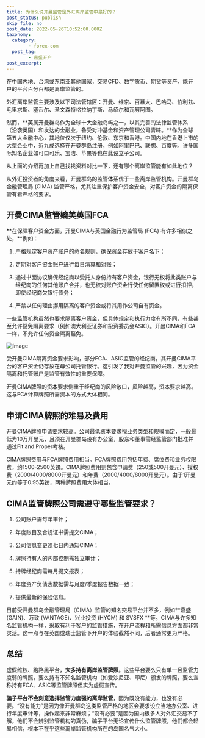 ```yaml
---
title: 为什么说开曼监管是外汇离岸监管中最好的？
post_status: publish
skip_file: no
post_date: 2022-05-26T10:52:00.000Z
taxonomy:
  category:
        - forex-com
  post_tag:
        - 嘉盛开户
post_excerpt: 
---
```

在中国内地、台湾或东南亚其他国家，交易CFD、数字货币、期货等资产，能开户的平台百分百都是离岸监管的。

外汇离岸监管主要涉及以下司法管辖区：开曼、维京、百慕大、巴哈马、伯利兹、毛里求斯、塞舌尔、圣文森特格拉纳丁斯、马绍尔和瓦努阿图。

然而，**英属开曼群岛作为全球十大金融岛屿之一，以其完善的法律监管体系（沿袭英国）和发达的金融业，备受对冲基金和资产管理公司青睐。**作为全球第五大金融中心，其地位仅次于纽约、伦敦、东京和香港。中国内地在香港上市的大型企业中，近九成选择在开曼群岛注册，例如阿里巴巴、联想、百度等。许多国际知名企业如可口可乐、宝洁、苹果等也在此设立子公司。

从上面的介绍再加上自己找找资料对比一下，还有哪个离岸监管能有如此地位？

从外汇投资者的角度来看，开曼群岛的监管体系优于一些离岸监管机构。开曼群岛金融管理局 (CIMA) 监管严格，尤其注重保护客户资金安全，对客户资金的隔离保管有着严格的要求。

## 开曼CIMA监管媲美英国FCA

**在保障客户资金方面，开曼CIMA与英国金融行为监管局 (FCA) 有许多相似之处，**例如：

1. 严格规定客户资产账户的命名规则，确保资金存放于客户名下；

1. 定期对客户资金账户进行每日清算和对账；

1. 通过书面协议确保经纪商以受托人身份持有客户资金，银行无权将此类账户与经纪商的任何其他账户合并，也无权对账户资金行使任何留置权或进行扣押，即使经纪商欠银行债务；

1. 严禁以任何理由挪用隔离的客户资金或将其用作公司自有资金。

一些监管机构虽然也要求隔离客户资金，但具体规定和执行力度有所不同，有些甚至允许豁免隔离要求（例如澳大利亚证券和投资委员会ASIC）。开曼CIMA和FCA一样，不允许任何资金隔离豁免。

![Image](https://prod-files-secure.s3.us-west-2.amazonaws.com/39ed1227-6d7d-4570-be36-9ccd4a2c4241/bd849744-3fcb-4a37-8312-357962c8f065/image.png?X-Amz-Algorithm=AWS4-HMAC-SHA256&X-Amz-Content-Sha256=UNSIGNED-PAYLOAD&X-Amz-Credential=ASIAZI2LB466SRRXUYYY%2F20250512%2Fus-west-2%2Fs3%2Faws4_request&X-Amz-Date=20250512T041413Z&X-Amz-Expires=3600&X-Amz-Security-Token=IQoJb3JpZ2luX2VjECQaCXVzLXdlc3QtMiJHMEUCICwHjwRX5dC3mbc5WYOsKVrGirXDMwuYgGVw2qQ%2BwnXnAiEAqITrfK5dNlbVR9wjKX5K9wUmZSATh%2BTV%2FYzcPB4MUlsqiAQIzf%2F%2F%2F%2F%2F%2F%2F%2F%2F%2FARAAGgw2Mzc0MjMxODM4MDUiDE5KT5%2FsRu3WQ1ByLSrcAzXIIxOEBUU5GiHSaQndfcWv258BZiZwlifwuqt76FePCMCJmqrF1n4rb%2BZwmzTWHaB4DPuo6HAB1yFMNOHICEOdiwSiyHfvwLp7qvBJxCEskeiuEmQ1djaemWlde8Wet7Qb92G0qFYZZnlsW7wgB%2FIM%2BgEuTOHYbH5IHafMtmvSb8zpRjfvcsWybt2b5rqSodU6SaZ17a4KDhjaZSWxnBdru60pXJsaeQse%2BHe9RgkYu4JUL%2F19dJ8cWJB8S7JOUEPOt5zlk%2Fjm85ngkEt6EfWZ6AGfIwXCXZX%2Bx7VlYuSYOV%2B90rQfu%2FXdp8dz4cKNgxvU0dWT15kaHKLrX2OKGfFem0L2ZpyV79q9cSoKvTLICUY0kwJTqM70Ogd6acOrG7bhLF0lD1y%2BhKr9b0FW3QYfFyc%2B4ahJoSNlV4EWSPt10Wpvw1MTjI%2Bsst2zLEAGeFR99H1ElcuShcWOPqBJB%2FuwbMRpjwcQ7uSAgjxHAaFpAWJduvBpQeRoi%2FXPbpKYAcA3CZrXkbiB9ZB9m4kBCZhxU697rE1701UM5m%2FnAMZKyLyCZuRzT2KICG2ft8eJIqd1RYWLzJ8dFMd6bCuNs1BiOTCaeydPycf2bTdasusidQwIy02xC1A31LFUMNDohcEGOqUBQDi1cRK6rICv2PPtOtUNFGv9Pz1j60nnkkaKqz5XLLdZrXYQR%2FaOLA8Ef3XUiOKt3i2JPJ3VKkI5Tl1AxhzSGtYusIfgzPo9Hoyh%2F4AczNRo20vYq5o3iXKXpg5Qw0lN%2Brmwo7NdUWDJTdzfF16OdFTLLAM20I0ji5YtzZnaSro%2BL5sy610%2FwHN8kLNxFy97AG8jD0uKvSq2%2FFRYeDL2Yx688zK2&X-Amz-Signature=7c14154feedbf6a2a70aab60eddb168f7410b0a99b478c654b959c31a5b47b2c&X-Amz-SignedHeaders=host&x-id=GetObject)

受开曼CIMA隔离资金要求影响，部分FCA、ASIC监管的经纪商，其开曼CIMA平台的客户资金仍存放在母公司托管银行。这引发了我对开曼监管的兴趣，因为资金隔离和托管账户是监管有效性的重要保障。

开曼CIMA牌照的资本要求侧重于经纪商的风险敞口，风险越高，资本要求越高。这与FCA计算牌照所需资本的方式大体相同。

## **申请CIMA牌照的难易及费用**

开曼CIMA牌照申请要求较高。公司最低资本要求视业务类型和规模而定，一般最低为10万开曼元，且须在开曼群岛设有办公室，股东和董事需经监管部门批准并通过Fit and Proper考核。

CIMA牌照费用与FCA牌照费用相当。FCA牌照费用包括年费、席位费和业务权限费，约1500-2500英镑。CIMA牌照费用则包含申请费（250或500开曼元）、授权费（2000/4000/8000开曼元）和年费（2000/4000/8000开曼元）。由于1开曼元约等于0.95英镑，两种牌照费用大体相当。

## CIMA监管牌照公司需遵守哪些监管要求？

1. 公司账户需每年审计；

1. 年度账目及合规证书需提交CIMA；

1. 公司信息变更须七日内通知CIMA；

1. 牌照持有人的内部控制需独立审计；

1. 持牌经纪商需每月提交报表；

1. 年度资产负债表数据需与月度/季度报告数据一致；

1. 提供最新的保险信息。

目前受开曼群岛金融管理局（CIMA）监管的知名交易平台并不多，例如**嘉盛 (GAIN)、万致 (VANTAGE)、兴业投资 (HYCM) 和 SVSFX **等。CIMA与许多知名监管机构一样，采取有利于客户的监管措施，在开户流程和所需信息方面都非常灵活。这一点与在英国或瑞士监管下开户的体验截然不同，后者通常更为严格。

## 总结

虚假维权、跑路黑平台，**大多持有离岸监管牌照**。这些平台要么只有单一且监管力度弱的牌照，要么持有不知名监管机构（如爱沙尼亚、印尼）颁发的牌照，要么宣称持有FCA、ASIC等监管牌照但实为虚假宣传。

**骗子平台不会刻意选择监管力度强的离岸监管**，因为既没有能力，也没有必要。“没有能力”是因为像开曼群岛这类监管严格的地区会要求设立当地办公室、进行年度审计等，操作起来非常麻烦；“没有必要”是因为国内很多人对外汇交易不了解，他们不会辨别监管机构的真伪，骗子平台无论宣传什么监管牌照，他们都会轻易相信，根本不在乎这些离岸监管机构所在的岛国名气大小。